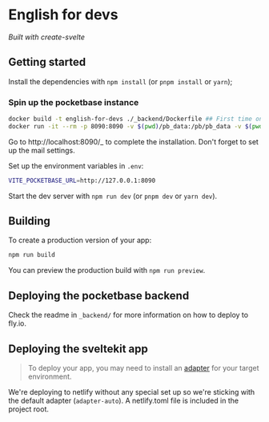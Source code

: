 # English for devs

*Built with create-svelte*

## Getting started

Install the dependencies with `npm install` (or `pnpm install` or `yarn`);

### Spin up the pocketbase instance

```bash 
docker build -t english-for-devs ./_backend/Dockerfile ## First time only
docker run -it --rm -p 8090:8090 -v $(pwd)/pb_data:/pb/pb_data -v $(pwd)/pb_public:/pb/pb_public english-for-devs
```

Go to http://localhost:8090/_ to complete the installation. Don't forget to set up the mail settings. 

Set up the environment variables in `.env`:

```bash
VITE_POCKETBASE_URL=http://127.0.0.1:8090
```

Start the dev server with `npm run dev` (or `pnpm dev` or `yarn dev`).


## Building

To create a production version of your app:

```bash
npm run build
```

You can preview the production build with `npm run preview`.

## Deploying the pocketbase backend

Check the readme in `_backend/` for more information on how to deploy to fly.io.

## Deploying the sveltekit app

> To deploy your app, you may need to install an [adapter](https://kit.svelte.dev/docs/adapters) for your target environment.

We're deploying to netlify without any special set up so we're sticking with the default adapter (`adapter-auto`). A netlify.toml file is included in the project root.


